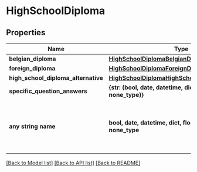 # HighSchoolDiploma


## Properties
Name | Type | Description | Notes
------------ | ------------- | ------------- | -------------
**belgian_diploma** | [**HighSchoolDiplomaBelgianDiploma**](HighSchoolDiplomaBelgianDiploma.md) |  | [optional] 
**foreign_diploma** | [**HighSchoolDiplomaForeignDiploma**](HighSchoolDiplomaForeignDiploma.md) |  | [optional] 
**high_school_diploma_alternative** | [**HighSchoolDiplomaHighSchoolDiplomaAlternative**](HighSchoolDiplomaHighSchoolDiplomaAlternative.md) |  | [optional] 
**specific_question_answers** | **{str: (bool, date, datetime, dict, float, int, list, str, none_type)}** |  | [optional] 
**any string name** | **bool, date, datetime, dict, float, int, list, str, none_type** | any string name can be used but the value must be the correct type | [optional]

[[Back to Model list]](../README.md#documentation-for-models) [[Back to API list]](../README.md#documentation-for-api-endpoints) [[Back to README]](../README.md)


